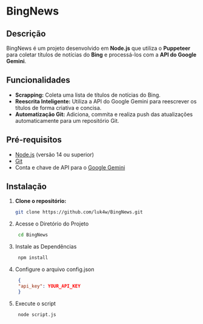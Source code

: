 # BingNews

## Descrição

BingNews é um projeto desenvolvido em **Node.js** que utiliza o **Puppeteer** para coletar títulos de notícias do **Bing** e processá-los com a **API do Google Gemini**.

## Funcionalidades

- **Scrapping:** Coleta uma lista de títulos de notícias do Bing. 
- **Reescrita Inteligente:** Utiliza a API do Google Gemini para reescrever os títulos de forma criativa e concisa.
- **Automatização Git:** Adiciona, commita e realiza push das atualizações automaticamente para um repositório Git.

## Pré-requisitos

- [Node.js](https://nodejs.org/) (versão 14 ou superior)
- [Git](https://git-scm.com/)
- Conta e chave de API para o [Google Gemini](https://developers.google.com/generative-ai)

## Instalação

1. **Clone o repositório:**

   ```bash
   git clone https://github.com/luk4w/BingNews.git
   ```
2. Acesse o Diretório do Projeto
   ```bash
    cd BingNews
   ```
3. Instale as Dependências
   ```bash
    npm install
   ```
4. Configure o arquivo config.json
   ```json
    {
    "api_key": YOUR_API_KEY
    }
   ```
6. Execute o script
   ```bash
    node script.js
   ``` 
